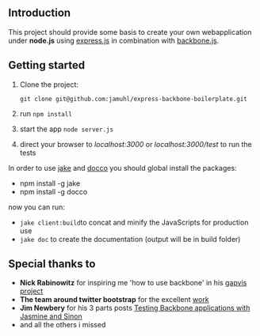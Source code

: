 ## Introduction

This project should provide some basis to create your own webapplication under __node.js__ using [express.js](http://expressjs.com/) in 
combination with [backbone.js](http://documentcloud.github.com/backbone/).

## Getting started

1. Clone the project:

    `git clone git@github.com:jamuhl/express-backbone-boilerplate.git`
    
2. run `npm install`

3. start the app `node server.js`

4. direct your browser to _localhost:3000_ or _localhost:3000/test_ to run the tests

In order to use [jake](https://github.com/mde/jake) and [docco](http://jashkenas.github.com/docco/) you should global install the 
packages:

- npm install -g jake
- npm install -g docco

now you can run:

- `jake client:build`to concat and minify the JavaScripts for production use
- `jake doc` to create the documentation (output will be in build folder)

## Special thanks to

- __Nick Rabinowitz__ for inspiring me 'how to use backbone' in his [gapvis project](https://github.com/nrabinowitz/gapvis)
- __The team around twitter bootstrap__ for the excellent [work](http://twitter.github.com/bootstrap/)
- __Jim Newbery__ for his 3 parts posts [Testing Backbone applications with Jasmine and Sinon](http://tinnedfruit.com/2011/03/03/testing-backbone-apps-with-jasmine-sinon.html)
- and all the others i missed

